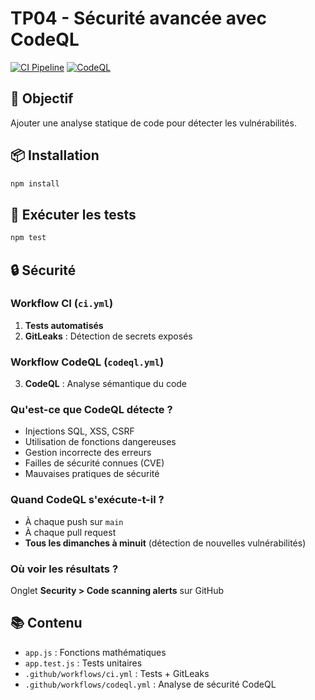 # TP04 - Sécurité avancée avec CodeQL

[![CI Pipeline](https://github.com/Simon-Fontaine/github-actions/actions/workflows/ci.yml/badge.svg)](https://github.com/Simon-Fontaine/github-actions/actions/workflows/ci.yml)
[![CodeQL](https://github.com/Simon-Fontaine/github-actions/actions/workflows/codeql.yml/badge.svg)](https://github.com/Simon-Fontaine/github-actions/actions/workflows/codeql.yml)

## 🎯 Objectif

Ajouter une analyse statique de code pour détecter les vulnérabilités.

## 📦 Installation

```bash
npm install
```

## 🧪 Exécuter les tests

```bash
npm test
```

## 🔒 Sécurité

### Workflow CI (`ci.yml`)

1. **Tests automatisés**
2. **GitLeaks** : Détection de secrets exposés

### Workflow CodeQL (`codeql.yml`)

3. **CodeQL** : Analyse sémantique du code

### Qu'est-ce que CodeQL détecte ?

- Injections SQL, XSS, CSRF
- Utilisation de fonctions dangereuses
- Gestion incorrecte des erreurs
- Failles de sécurité connues (CVE)
- Mauvaises pratiques de sécurité

### Quand CodeQL s'exécute-t-il ?

- À chaque push sur `main`
- À chaque pull request
- **Tous les dimanches à minuit** (détection de nouvelles vulnérabilités)

### Où voir les résultats ?

Onglet **Security > Code scanning alerts** sur GitHub

## 📚 Contenu

- `app.js` : Fonctions mathématiques
- `app.test.js` : Tests unitaires
- `.github/workflows/ci.yml` : Tests + GitLeaks
- `.github/workflows/codeql.yml` : Analyse de sécurité CodeQL
